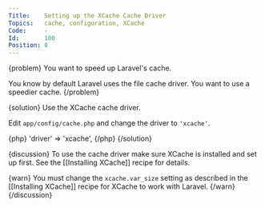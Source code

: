 ```yaml
---
Title:    Setting up the XCache Cache Driver
Topics:   cache, configuration, XCache
Code:     -
Id:       100
Position: 8
---
```


{problem}
You want to speed up Laravel's cache.

You know by default Laravel uses the file cache driver. You want to use a speedier cache.
{/problem}

{solution}
Use the XCache cache driver.

Edit `app/config/cache.php` and change the driver to `'xcache'`.

{php}
    'driver' => 'xcache',
{/php}
{/solution}

{discussion}
To use the cache driver make sure XCache is installed and set up first. See the [[Installing XCache]] recipe for details.

{warn}
You must change the `xcache.var_size` setting as described in the [[Installing XCache]] recipe for XCache to work with Laravel.
{/warn}
{/discussion}
